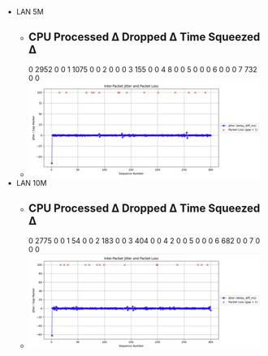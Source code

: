 - LAN 5M
	- CPU    Processed Δ    Dropped Δ    Time Squeezed Δ
	  --------------------------------------------------
	  0             2952            0                  0
	  1             1075            0                  0
	  2                0            0                  0
	  3              155            0                  0
	  4                8            0                  0
	  5                0            0                  0
	  6                0            0                  0
	  7              732            0                  0
	- ![image.png](../assets/image_1746693938822_0.png)
- LAN 10M
	- CPU    Processed Δ    Dropped Δ    Time Squeezed Δ
	  --------------------------------------------------
	  0             2775            0                  0
	  1               54            0                  0
	  2              183            0                  0
	  3              404            0                  0
	  4                2            0                  0
	  5                0            0                  0
	  6              682            0                  0
	  7                0            0                  0
	- ![image.png](../assets/image_1746694072981_0.png)